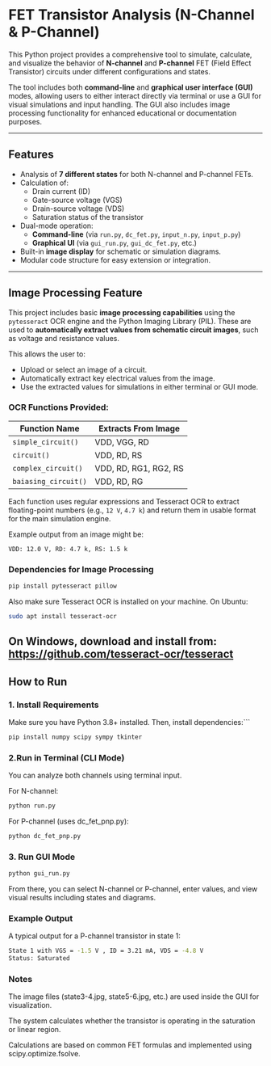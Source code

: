 # FET Transistor Analysis (N-Channel & P-Channel)

This Python project provides a comprehensive tool to simulate, calculate, and visualize the behavior of **N-channel** and **P-channel** FET (Field Effect Transistor) circuits under different configurations and states.

The tool includes both **command-line** and **graphical user interface (GUI)** modes, allowing users to either interact directly via terminal or use a GUI for visual simulations and input handling. The GUI also includes image processing functionality for enhanced educational or documentation purposes.

---

##  Features

- Analysis of **7 different states** for both N-channel and P-channel FETs.
- Calculation of:
  - Drain current (ID)
  - Gate-source voltage (VGS)
  - Drain-source voltage (VDS)
  - Saturation status of the transistor
- Dual-mode operation:
  - **Command-line** (via `run.py`, `dc_fet.py`, `input_n.py`, `input_p.py`)
  - **Graphical UI** (via `gui_run.py`, `gui_dc_fet.py`, etc.)
- Built-in **image display** for schematic or simulation diagrams.
- Modular code structure for easy extension or integration.

---
##  Image Processing Feature

This project includes basic **image processing capabilities** using the `pytesseract` OCR engine and the Python Imaging Library (PIL). These are used to **automatically extract values from schematic circuit images**, such as voltage and resistance values.

This allows the user to:

- Upload or select an image of a circuit.
- Automatically extract key electrical values from the image.
- Use the extracted values for simulations in either terminal or GUI mode.

###  OCR Functions Provided:

| Function Name         | Extracts From Image                          |
|----------------------|----------------------------------------------|
| `simple_circuit()`    | VDD, VGG, RD                                 |
| `circuit()`           | VDD, RD, RS                                  |
| `complex_circuit()`   | VDD, RD, RG1, RG2, RS                         |
| `baiasing_circuit()`  | VDD, RD, RG                                   |

Each function uses regular expressions and Tesseract OCR to extract floating-point numbers (e.g., `12 V`, `4.7 k`) and return them in usable format for the main simulation engine.

Example output from an image might be:

```text
VDD: 12.0 V, RD: 4.7 k, RS: 1.5 k
```
### Dependencies for Image Processing
```bash
pip install pytesseract pillow
```
Also make sure Tesseract OCR is installed on your machine. On Ubuntu:
```bash
sudo apt install tesseract-ocr
```
On Windows, download and install from: https://github.com/tesseract-ocr/tesseract
---
##  How to Run

###  1. Install Requirements

Make sure you have Python 3.8+ installed. Then, install dependencies:```

```bash
pip install numpy scipy sympy tkinter
```
### 2.Run in Terminal (CLI Mode)
You can analyze both channels using terminal input.

For N-channel:
```bash
python run.py
```
For P-channel (uses dc_fet_pnp.py):
```bash
python dc_fet_pnp.py
```
### 3. Run GUI Mode
```bash
python gui_run.py
```
From there, you can select N-channel or P-channel, enter values, and view visual results including states and diagrams.

### Example Output
A typical output for a P-channel transistor in state 1:
```bash
State 1 with VGS = -1.5 V , ID = 3.21 mA, VDS = -4.8 V 
Status: Saturated
```
### Notes
The image files (state3-4.jpg, state5-6.jpg, etc.) are used inside the GUI for visualization.

The system calculates whether the transistor is operating in the saturation or linear region.

Calculations are based on common FET formulas and implemented using scipy.optimize.fsolve.

